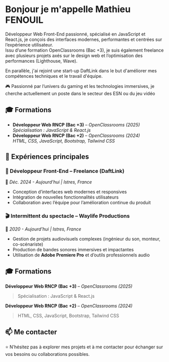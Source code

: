 
# Bonjour je m'appelle Mathieu FENOUIL

Développeur Web Front-End passionné, spécialisé en JavaScript et React.js, je conçois des interfaces modernes, performantes et centrées sur l’expérience utilisateur.  
Issu d’une formation OpenClassrooms (Bac +3), je suis également freelance avec plusieurs projets axés sur le design web et l’optimisation des performances (Lighthouse, Wave).  

En parallèle, j'ai rejoint une start-up DaftLink dans le but d'améliorer mes compétences techniques et le travail d'équipe.

🎮 Passionné par l’univers du gaming et les technologies immersives, je cherche actuellement un poste dans le secteur des ESN ou du jeu vidéo

## 🎓 Formations

- **Développeur Web RNCP (Bac +3)** – *OpenClassrooms (2025)*  
  *Spécialisation : JavaScript & React.js*  
- **Développeur Web RNCP (Bac +2)** – *OpenClassrooms (2024)*  
  *HTML, CSS, JavaScript, Bootstrap, Tailwind CSS*
## 💼 Expériences principales

### 🎨 Développeur Front-End – Freelance (DaftLink)
📍 *Déc. 2024 - Aujourd’hui | Istres, France*  
- Conception d’interfaces web modernes et responsives  
- Intégration de nouvelles fonctionnalités utilisateurs  
- Collaboration avec l’équipe pour l’amélioration continue du produit  

### 🎬 Intermittent du spectacle – Waylife Productions
📍 *2020 - Aujourd’hui | Istres, France*  
- Gestion de projets audiovisuels complexes (ingénieur du son, monteur, co-scénariste)  
- Production de bandes sonores immersives et impactantes  
- Utilisation de **Adobe Premiere Pro** et d’outils professionnels audio

## 🎓 Formations

**Développeur Web RNCP (Bac +3)** – *OpenClassrooms (2025)*  
> Spécialisation : JavaScript & React.js  

**Développeur Web RNCP (Bac +2)** – *OpenClassrooms (2024)*  
> HTML, CSS, JavaScript, Bootstrap, Tailwind CSS 
## 📫 Me contacter

⭐ N’hésitez pas à explorer mes projets et à me contacter pour échanger sur vos besoins ou collaborations possibles.
